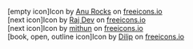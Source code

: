 [empty icon]Icon by <a href="https://freeicons.io/profile/730">Anu Rocks</a> on <a href="https://freeicons.io">freeicons.io</a><br/>
[next icon]Icon by <a href="https://freeicons.io/profile/714">Raj Dev</a> on <a href="https://freeicons.io">freeicons.io</a><br/>
[next icon]Icon by <a href="https://freeicons.io/profile/714">mithun</a> on <a href="https://freeicons.io">freeicons.io</a><br/>
[book, open, outline icon]Icon by <a href="https://freeicons.io/profile/1272">Dilip</a> on <a href="https://freeicons.io">freeicons.io</a><br/>

